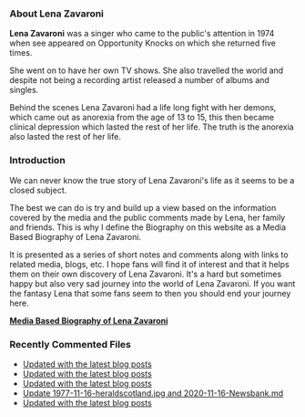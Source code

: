 ### About Lena Zavaroni

<p><strong>Lena Zavaroni</strong> was a singer who came to the public's attention in 1974 when see appeared on Opportunity Knocks on which she returned five times.</p>

<p>She went on to have her own TV shows. She also travelled the world and despite not being a recording artist released a number of albums and singles.</p>

<p>Behind the scenes Lena Zavaroni had a life long fight with her demons, which came out as anorexia from the age of 13 to 15, this then became clinical depression which lasted the rest of her life. The truth is the anorexia also lasted the rest of her life.</p>

### Introduction

<p>We can never know the true story of Lena Zavaroni's life as it seems to be a closed subject.</p>

<p>The best we can do is try and build up a view based on the information covered by the media and the public comments made by Lena, her family and friends. This is why I define the Biography on this website as a Media Based Biography of Lena Zavaroni.</p>

<p>It is presented as a series of short notes and comments along with links to related media, blogs, etc. I hope fans will find it of interest and that it helps them on their own discovery of Lena Zavaroni. It's a hard but sometimes happy but also very sad journey into the world of Lena Zavaroni. If you want the fantasy Lena that some fans seem to then you should end your journey here.</p>

<a href="https://fanzoflenazavaroni.github.io/biography/lena-zavaroni/"><strong>Media Based Biography of Lena Zavaroni</strong></a>

### Recently Commented Files

<!-- BLOG-POST-LIST:START -->
- [Updated with the latest blog posts](https://github.com/FanzOfLenaZavaroni/fanzoflenazavaroni.github.io/commit/713e70aadeb9597237d6f03ea5122b68afc95708)
- [Updated with the latest blog posts](https://github.com/FanzOfLenaZavaroni/fanzoflenazavaroni.github.io/commit/eed3a6a324255968d1d6b049b3d8a3d3f51e8220)
- [Updated with the latest blog posts](https://github.com/FanzOfLenaZavaroni/fanzoflenazavaroni.github.io/commit/d3408c026925262780307f3fde9a4e633848081a)
- [Update 1977-11-16-heraldscotland.jpg and 2020-11-16-Newsbank.md](https://github.com/FanzOfLenaZavaroni/fanzoflenazavaroni.github.io/commit/2986b6e05a1d1000e425c16ba92391176988507d)
- [Updated with the latest blog posts](https://github.com/FanzOfLenaZavaroni/fanzoflenazavaroni.github.io/commit/deeb6ab2b0082a2b21953d69f9054051f0e7ab86)
<!-- BLOG-POST-LIST:END -->
